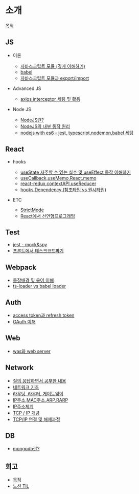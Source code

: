 # 소개

[목적](/purpose.md)

## JS

- 이론

  - [자바스크립트 모듈 (깊게 이해하기)](js/module/README.md)
  - [babel](advancedJS/babel.md)
  - [자바스크립트 모듈과 export/import ](advancedJS/%EC%9E%90%EB%B0%94%EC%8A%A4%ED%81%AC%EB%A6%BD%ED%8A%B8%20%EB%AA%A8%EB%93%88%EA%B3%BC%20export-import.md)

- Advanced JS

  - [axios interceptor 세팅 및 활용](advancedJS/axios%20interceptor%20%EC%84%B8%ED%8C%85%20%EB%B0%8F%20%ED%99%9C%EC%9A%A9.md)

- Node JS

  - [NodeJS란?](nodejs/NodeJS%EB%9E%80%3F.md)
  - [NodeJS의 내부 동작 원리](nodejs/NodeJS%EC%9D%98%20%EB%82%B4%EB%B6%80%20%EB%8F%99%EC%9E%91%20%EC%9B%90%EB%A6%AC.md)
  - [nodejs with es6 - jest, typescript,nodemon,babel 세팅](nodejs/nodejs%20with%20es6%20-%20jest%2C%20typescript%2Cnodemon%2Cbabel%20%EC%84%B8%ED%8C%85.md)

## React

- hooks

  - [useState 자주할 수 있는 실수 및 useEffect 동작 이해하기
    ](react/Hooks/%20useState%20%EC%9E%90%EC%A3%BC%ED%95%A0%20%EC%88%98%20%EC%9E%88%EB%8A%94%20%EC%8B%A4%EC%88%98%20%EB%B0%8F%20useEffect%20%EB%8F%99%EC%9E%91%20%EC%9D%B4%ED%95%B4%ED%95%98%EA%B8%B0.md)
  - [useCallback,useMemo,React.memo](react/Hooks/useCallback%2CuseMemo%2CReact.memo.md)
  - [react-redux,contextAPI,useReducer](react/Hooks/react-redux%2CcontextAPI%2CuseReducer.md)
  - [hooks Dependency (참조타입 vs 원시타입)](<react/Hooks/hooks%20Dependency%20(%EC%B0%B8%EC%A1%B0%ED%83%80%EC%9E%85%20vs%20%EC%9B%90%EC%8B%9C%ED%83%80%EC%9E%85).md>)

- ETC
  - [StrictMode](react/etc/StrictMode.md)
  - [React에서 선언형프로그래밍](react/etc/React%EC%97%90%EC%84%9C%20%EC%84%A0%EC%96%B8%ED%98%95%ED%94%84%EB%A1%9C%EA%B7%B8%EB%9E%98%EB%B0%8D.md)

## Test

- [jest - mock&spy](test/jest/mock%26spy.md)
- [프론트에서 테스크코드짜기](test/%ED%94%84%EB%A1%A0%ED%8A%B8%EC%97%90%EC%84%9C%20%ED%85%8C%EC%8A%A4%ED%8A%B8%EC%BD%94%EB%93%9C.md)

## Webpack

- [등장배경 및 용어 이해](webpack/README.md)
- [ts-loader vs babel loader](webpack/ts-loader%20vs%20babel-loader.md)

## Auth

- [access token과 refresh token](auth/access%20token%EA%B3%BC%20refresh%20token.md)
- [OAuth 이해](auth/OAuth.md)

## Web

- [was와 web server](web/was%26webserver/README.md)

## Network

- [질의 응답하면서 공부한 내용](network/README.md)
- [네트워크 기초](network/README.md)
- [라우팅, 라우터, 게이트웨이](network/%EB%9D%BC%EC%9A%B0%ED%8C%85%2C%EB%9D%BC%EC%9A%B0%ED%84%B0%2C%EA%B2%8C%EC%9D%B4%ED%8A%B8%EC%9B%A8%EC%9D%B4/README.md)
- [IP주소,MAC주소,ARP,RARP](network/IP주소,MAC주소,ARP,RARP/README.md)
- [IP주소체계](network/IP주소체계/README.md)
- [TCP / IP 개념](network/TCP.IP개념/README.md)
- [TCP/IP 연결 및 해제과정](network/TCP.IP%EC%97%B0%EA%B2%B0%20%EB%B0%8F%20%ED%95%B4%EC%A0%9C%20%EA%B3%BC%EC%A0%95/README.md)

## DB

- [mongodb란?](db/mongodb/mongodb%EB%9E%80%3F.md)

## 회고

- [목적](회고/README.md)
- [노션 TIL](https://dori-yunho.notion.site/TIL-7c1cbc873fbd4f43b8563e7b19b5ee69)
